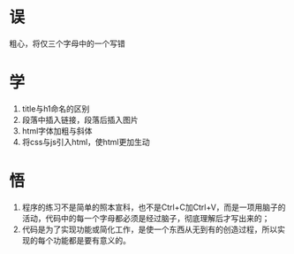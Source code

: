 # 误
粗心，将仅三个字母中的一个写错

# 学
1. title与h1命名的区别
2. 段落中插入链接，段落后插入图片
3. html字体加粗与斜体
4. 将css与js引入html，使html更加生动

# 悟
1. 程序的练习不是简单的照本宣科，也不是Ctrl+C加Ctrl+V，而是一项用脑子的活动，代码中的每一个字母都必须是经过脑子，彻底理解后才写出来的；
2. 代码是为了实现功能或简化工作，是使一个东西从无到有的创造过程，所以实现的每个功能都是要有意义的。